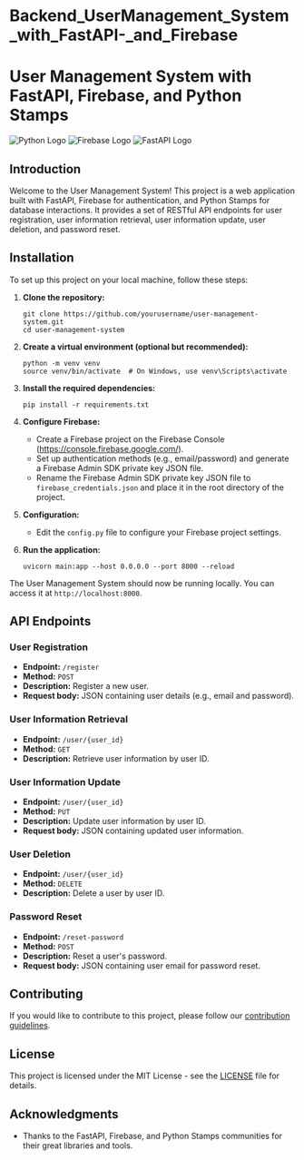 # Backend_UserManagement_System_with_FastAPI-_and_Firebase
# User Management System with FastAPI, Firebase, and Python Stamps
![Python Logo](python-logo.png)
![Firebase Logo](firebase-logo.png)
![FastAPI Logo](fastapi-logo.png)
## Introduction

Welcome to the User Management System! This project is a web application built with FastAPI, Firebase for authentication, and Python Stamps for database interactions. It provides a set of RESTful API endpoints for user registration, user information retrieval, user information update, user deletion, and password reset.

## Installation

To set up this project on your local machine, follow these steps:

1. **Clone the repository:**

    ```shell
    git clone https://github.com/yourusername/user-management-system.git
    cd user-management-system
    ```

2. **Create a virtual environment (optional but recommended):**

    ```shell
    python -m venv venv
    source venv/bin/activate  # On Windows, use venv\Scripts\activate
    ```

3. **Install the required dependencies:**

    ```shell
    pip install -r requirements.txt
    ```

4. **Configure Firebase:**

    - Create a Firebase project on the Firebase Console (https://console.firebase.google.com/).
    - Set up authentication methods (e.g., email/password) and generate a Firebase Admin SDK private key JSON file.
    - Rename the Firebase Admin SDK private key JSON file to `firebase_credentials.json` and place it in the root directory of the project.

5. **Configuration:**

    - Edit the `config.py` file to configure your Firebase project settings.

6. **Run the application:**

    ```shell
    uvicorn main:app --host 0.0.0.0 --port 8000 --reload
    ```

The User Management System should now be running locally. You can access it at `http://localhost:8000`.

## API Endpoints

### User Registration

- **Endpoint:** `/register`
- **Method:** `POST`
- **Description:** Register a new user.
- **Request body:** JSON containing user details (e.g., email and password).

### User Information Retrieval

- **Endpoint:** `/user/{user_id}`
- **Method:** `GET`
- **Description:** Retrieve user information by user ID.

### User Information Update

- **Endpoint:** `/user/{user_id}`
- **Method:** `PUT`
- **Description:** Update user information by user ID.
- **Request body:** JSON containing updated user information.

### User Deletion

- **Endpoint:** `/user/{user_id}`
- **Method:** `DELETE`
- **Description:** Delete a user by user ID.

### Password Reset

- **Endpoint:** `/reset-password`
- **Method:** `POST`
- **Description:** Reset a user's password.
- **Request body:** JSON containing user email for password reset.

## Contributing

If you would like to contribute to this project, please follow our [contribution guidelines](CONTRIBUTING.md).

## License

This project is licensed under the MIT License - see the [LICENSE](LICENSE) file for details.

## Acknowledgments

- Thanks to the FastAPI, Firebase, and Python Stamps communities for their great libraries and tools.
